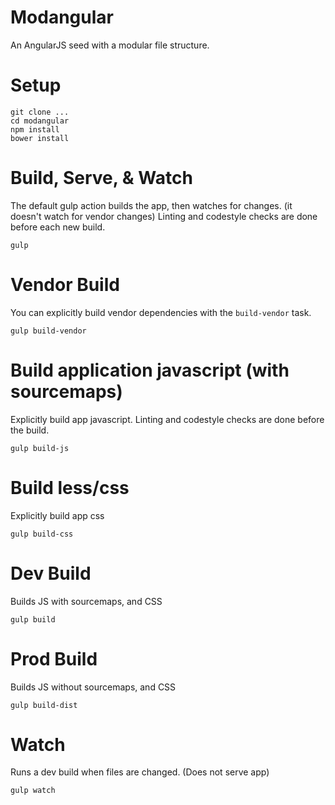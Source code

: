 # Modangular
An AngularJS seed with a modular file structure.

# Setup
```
git clone ...
cd modangular
npm install
bower install
```

# Build, Serve, & Watch
The default gulp action builds the app, then watches for changes. (it doesn't watch for vendor changes)
Linting and codestyle checks are done before each new build.
```
gulp
```

# Vendor Build
You can explicitly build vendor dependencies with the `build-vendor` task.
```
gulp build-vendor
```

# Build application javascript (with sourcemaps)
Explicitly build app javascript. Linting and codestyle checks are done before the build.
```
gulp build-js
```

# Build less/css
Explicitly build app css
```
gulp build-css
```

# Dev Build
Builds JS with sourcemaps, and CSS
```
gulp build
```

# Prod Build
Builds JS without sourcemaps, and CSS
```
gulp build-dist
```

# Watch
Runs a dev build when files are changed. (Does not serve app)
```
gulp watch
```



